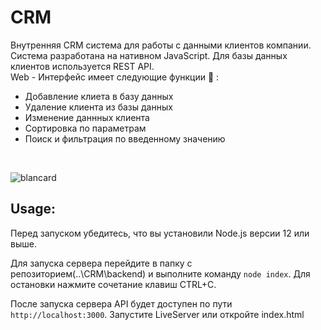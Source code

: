 # CRM
Внутренняя CRM система для работы с данными клиентов компании. Система разработана на нативном JavaScript. Для базы данных клиентов используется REST API. <br/>
Web -  Интерфейс имеет следующие функции 🔗 :
* Добавление клиета в базу данных
* Удаление клиента из базы данных
* Изменение даннных клиента
* Сортировка по параметрам
* Поиск и фильтрация по введенному значению


<br/>

![blancard](https://imageup.ru/img151/4286693/kk.png)
<br/>

## Usage:

Перед запуском убедитесь, что вы установили Node.js версии 12 или выше.

Для запуска сервера перейдите в папку с репозиторием(..\CRM\backend) и выполните команду `node index`. Для остановки нажмите сочетание клавиш CTRL+C.

После запуска сервера API будет доступен по пути `http://localhost:3000`. Запустите LiveServer или откройте index.html
